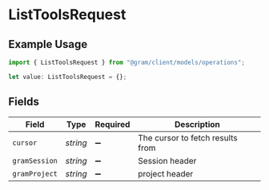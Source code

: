 # ListToolsRequest

## Example Usage

```typescript
import { ListToolsRequest } from "@gram/client/models/operations";

let value: ListToolsRequest = {};
```

## Fields

| Field                            | Type                             | Required                         | Description                      |
| -------------------------------- | -------------------------------- | -------------------------------- | -------------------------------- |
| `cursor`                         | *string*                         | :heavy_minus_sign:               | The cursor to fetch results from |
| `gramSession`                    | *string*                         | :heavy_minus_sign:               | Session header                   |
| `gramProject`                    | *string*                         | :heavy_minus_sign:               | project header                   |